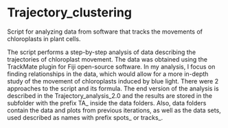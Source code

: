 # Trajectory_clustering
Script for analyzing data from software that tracks the movements of chloroplasts in plant cells.

The script performs a step-by-step analysis of data describing the trajectories of chloroplast movement.
The data was obtained using the TrackMate plugin for Fiji open-source software.
In my analysis, I focus on finding relationships in the data, which would allow for a more in-depth study of the movement of chloroplasts induced by blue light. There were 2 approaches to the script and its formula. The end version of the analysis is described in the Trajectory_analysis_2.0 and the results are stored in the subfolder with the prefix TA_ inside the data folders. Also, data folders contain the data and plots from previous iterations, as well as the data sets, used described as names with prefix spots_ or tracks_. 
